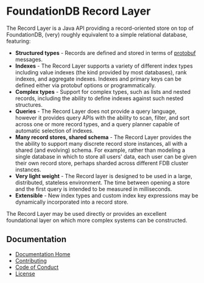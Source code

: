# FoundationDB Record Layer

The Record Layer is a Java API providing a record-oriented store on top of FoundationDB, 
(very) roughly equivalent to a simple relational database, featuring:

* **Structured types** - Records are defined and stored in terms of
  [protobuf](https://developers.google.com/protocol-buffers/) messages.
* **Indexes** - The Record Layer supports a variety of different index
  types including value indexes (the kind provided by most databases),
  rank indexes, and aggregate indexes. Indexes and primary keys can
  be defined either via protobuf options or programmatically.
* **Complex types** - Support for complex types, such as lists and
  nested records, including the ability to define indexes against
  such nested structures.
* **Queries** - The Record Layer does not provide a query language, however
  it provides query APIs with the ability to scan, filter, and sort
  across one or more record types, and a query planner capable of
  automatic selection of indexes.
* **Many record stores, shared schema** - The Record Layer provides the
  the ability to support many discrete record store instances, all with
  a shared (and evolving) schema. For example, rather than modeling a
  single database in which to store all users' data, each user can be
  given their own record store, perhaps sharded across different FDB
  cluster instances.
* **Very light weight** - The Record layer is designed to be used in a
  large, distributed, stateless environment. The time between opening
  a store and the first query is intended to be measured in milliseconds.
* **Extensible** - New index types and custom index key expressions
  may be dynamically incorporated into a record store.

The Record Layer may be used directly or provides an excellent foundational
layer on which more complex systems can be constructed.

## Documentation

* [Documentation Home](docs/index.md)
* [Contributing](CONTRIBUTING.md)
* [Code of Conduct](CODE_OF_CONDUCT.md)
* [License](LICENSE)

